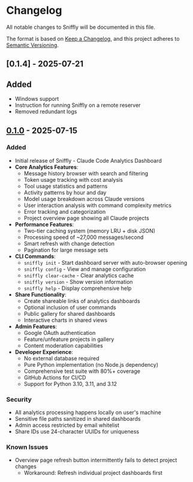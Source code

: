 # Changelog

All notable changes to Sniffly will be documented in this file.

The format is based on [Keep a Changelog](https://keepachangelog.com/en/1.0.0/),
and this project adheres to [Semantic Versioning](https://semver.org/spec/v2.0.0.html).

## [0.1.4] - 2025-07-21

## Added
- Windows support
- Instruction for running Sniffly on a remote reserver
- Removed redundant logs

## [0.1.0] - 2025-07-15

### Added
- Initial release of Sniffly - Claude Code Analytics Dashboard
- **Core Analytics Features**:
  - Message history browser with search and filtering
  - Token usage tracking with cost analysis
  - Tool usage statistics and patterns
  - Activity patterns by hour and day
  - Model usage breakdown across Claude versions
  - User interaction analysis with command complexity metrics
  - Error tracking and categorization
  - Project overview page showing all Claude projects
- **Performance Features**:
  - Two-tier caching system (memory LRU + disk JSON)
  - Processing speed of ~27,000 messages/second
  - Smart refresh with change detection
  - Pagination for large message sets
- **CLI Commands**:
  - `sniffly init` - Start dashboard server with auto-browser opening
  - `sniffly config` - View and manage configuration
  - `sniffly clear-cache` - Clear analytics cache
  - `sniffly version` - Show version information
  - `sniffly help` - Display comprehensive help
- **Share Functionality**:
  - Create shareable links of analytics dashboards
  - Optional inclusion of user commands
  - Public gallery for shared dashboards
  - Interactive charts in shared views
- **Admin Features**:
  - Google OAuth authentication
  - Feature/unfeature projects in gallery
  - Content moderation capabilities
- **Developer Experience**:
  - No external database required
  - Pure Python implementation (no Node.js dependency)
  - Comprehensive test suite with 80%+ coverage
  - GitHub Actions for CI/CD
  - Support for Python 3.10, 3.11, and 3.12

### Security
- All analytics processing happens locally on user's machine
- Sensitive file paths sanitized in shared dashboards
- Admin access restricted by email whitelist
- Share IDs use 24-character UUIDs for uniqueness

### Known Issues
- Overview page refresh button intermittently fails to detect project changes
  - Workaround: Refresh individual project dashboards first

[0.1.0]: https://github.com/chiphuyen/sniffly/releases/tag/v0.1.0